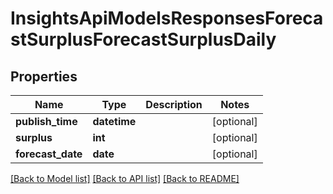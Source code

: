 # InsightsApiModelsResponsesForecastSurplusForecastSurplusDaily

## Properties
Name | Type | Description | Notes
------------ | ------------- | ------------- | -------------
**publish_time** | **datetime** |  | [optional] 
**surplus** | **int** |  | [optional] 
**forecast_date** | **date** |  | [optional] 

[[Back to Model list]](../README.md#documentation-for-models) [[Back to API list]](../README.md#documentation-for-api-endpoints) [[Back to README]](../README.md)

